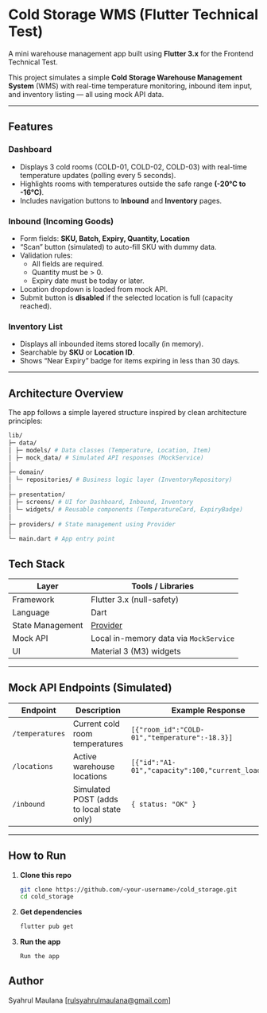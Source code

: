 # Cold Storage WMS (Flutter Technical Test)

A mini warehouse management app built using **Flutter 3.x** for the Frontend Technical Test.

This project simulates a simple **Cold Storage Warehouse Management System** (WMS) with real-time temperature monitoring, inbound item input, and inventory listing — all using mock API data.

---

## Features

### Dashboard
- Displays 3 cold rooms (COLD-01, COLD-02, COLD-03) with real-time temperature updates (polling every 5 seconds).  
- Highlights rooms with temperatures outside the safe range **(-20°C to -16°C)**.  
- Includes navigation buttons to **Inbound** and **Inventory** pages.

### Inbound (Incoming Goods)
- Form fields: **SKU, Batch, Expiry, Quantity, Location**  
- “Scan” button (simulated) to auto-fill SKU with dummy data.  
- Validation rules:
  - All fields are required.
  - Quantity must be > 0.
  - Expiry date must be today or later.
- Location dropdown is loaded from mock API.
- Submit button is **disabled** if the selected location is full (capacity reached).

### Inventory List
- Displays all inbounded items stored locally (in memory).  
- Searchable by **SKU** or **Location ID**.  
- Shows “Near Expiry” badge for items expiring in less than 30 days.

---

## Architecture Overview

The app follows a simple layered structure inspired by clean architecture principles:

```bash
lib/
├─ data/
│ ├─ models/ # Data classes (Temperature, Location, Item)
│ ├─ mock_data/ # Simulated API responses (MockService)
│
├─ domain/
│ └─ repositories/ # Business logic layer (InventoryRepository)
│
├─ presentation/
│ ├─ screens/ # UI for Dashboard, Inbound, Inventory
│ └─ widgets/ # Reusable components (TemperatureCard, ExpiryBadge)
│
├─ providers/ # State management using Provider
│
└─ main.dart # App entry point

```

## Tech Stack

| Layer | Tools / Libraries |
|-------|-------------------|
| Framework | Flutter 3.x (null-safety) |
| Language | Dart |
| State Management | [Provider](https://pub.dev/packages/provider) |
| Mock API | Local in-memory data via `MockService` |
| UI | Material 3 (M3) widgets |

---

## Mock API Endpoints (Simulated)

| Endpoint | Description | Example Response |
|-----------|--------------|------------------|
| `/temperatures` | Current cold room temperatures | `[{"room_id":"COLD-01","temperature":-18.3}]` |
| `/locations` | Active warehouse locations | `[{"id":"A1-01","capacity":100,"current_load":72}]` |
| `/inbound` | Simulated POST (adds to local state only) | `{ status: "OK" }` |

---

## How to Run

1. **Clone this repo**
   ```bash
   git clone https://github.com/<your-username>/cold_storage.git
   cd cold_storage

2. **Get dependencies**
    ```bash
    flutter pub get

3. **Run the app**
    ```bash
    Run the app

## Author

Syahrul Maulana [rulsyahrulmaulana@gmail.com]
